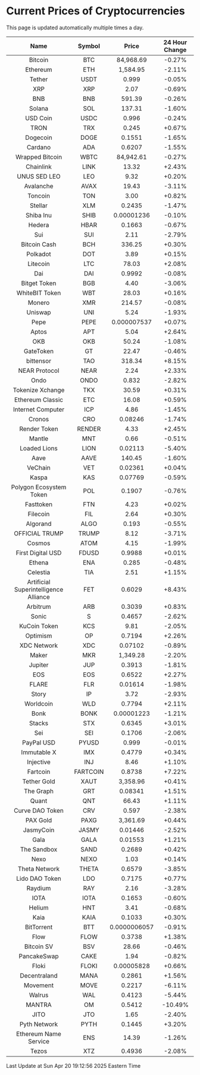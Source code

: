 # Current Prices of Cryptocurrencies
This page is updated automatically multiple times a day.

| Name | Symbol | Price | 24 Hour Change |
| :---: |:---:| :---: | :---: |
| Bitcoin | BTC | 84,968.69 | -0.27% |
| Ethereum | ETH | 1,584.95 | -2.11% |
| Tether | USDT | 0.999 | -0.05% |
| XRP | XRP | 2.07 | -0.69% |
| BNB | BNB | 591.39 | -0.26% |
| Solana | SOL | 137.31 | -1.60% |
| USD Coin | USDC | 0.996 | -0.24% |
| TRON | TRX | 0.245 | +0.67% |
| Dogecoin | DOGE | 0.1551 | -1.65% |
| Cardano | ADA | 0.6207 | -1.55% |
| Wrapped Bitcoin | WBTC | 84,942.61 | -0.27% |
| Chainlink | LINK | 13.32 | +2.43% |
| UNUS SED LEO | LEO | 9.32 | +0.20% |
| Avalanche | AVAX | 19.43 | -3.11% |
| Toncoin | TON | 3.00 | +0.82% |
| Stellar | XLM | 0.2435 | -1.47% |
| Shiba Inu | SHIB | 0.00001236 | -0.10% |
| Hedera | HBAR | 0.1663 | -0.67% |
| Sui | SUI | 2.11 | -2.79% |
| Bitcoin Cash | BCH | 336.25 | +0.30% |
| Polkadot | DOT | 3.89 | +0.15% |
| Litecoin | LTC | 78.03 | +2.08% |
| Dai | DAI | 0.9992 | -0.08% |
| Bitget Token | BGB | 4.40 | -3.06% |
| WhiteBIT Token | WBT | 28.03 | +0.16% |
| Monero | XMR | 214.57 | -0.08% |
| Uniswap | UNI | 5.24 | -1.93% |
| Pepe | PEPE | 0.000007537 | +0.07% |
| Aptos | APT | 5.04 | +2.64% |
| OKB | OKB | 50.24 | -1.08% |
| GateToken | GT | 22.47 | -0.46% |
| bittensor | TAO | 318.34 | +8.15% |
| NEAR Protocol | NEAR | 2.24 | +2.33% |
| Ondo | ONDO | 0.832 | -2.82% |
| Tokenize Xchange | TKX | 30.59 | +0.31% |
| Ethereum Classic | ETC | 16.08 | +0.59% |
| Internet Computer | ICP | 4.86 | -1.45% |
| Cronos | CRO | 0.08246 | -1.74% |
| Render Token | RENDER | 4.33 | +2.45% |
| Mantle | MNT | 0.66 | -0.51% |
| Loaded Lions | LION | 0.02113 | -5.40% |
| Aave | AAVE | 140.45 | -1.60% |
| VeChain | VET | 0.02361 | +0.04% |
| Kaspa | KAS | 0.07769 | -0.59% |
| Polygon Ecosystem Token | POL | 0.1907 | -0.76% |
| Fasttoken | FTN | 4.23 | +0.02% |
| Filecoin | FIL | 2.64 | +0.30% |
| Algorand | ALGO | 0.193 | -0.55% |
| OFFICIAL TRUMP | TRUMP | 8.12 | -3.71% |
| Cosmos | ATOM | 4.15 | -1.99% |
| First Digital USD | FDUSD | 0.9988 | +0.01% |
| Ethena | ENA | 0.285 | -0.48% |
| Celestia | TIA | 2.51 | +1.15% |
| Artificial Superintelligence Alliance | FET | 0.6029 | +8.43% |
| Arbitrum | ARB | 0.3039 | +0.83% |
| Sonic | S | 0.4657 | -2.62% |
| KuCoin Token | KCS | 9.81 | -2.05% |
| Optimism | OP | 0.7194 | +2.26% |
| XDC Network | XDC | 0.07102 | -0.89% |
| Maker | MKR | 1,349.28 | -2.20% |
| Jupiter | JUP | 0.3913 | -1.81% |
| EOS | EOS | 0.6522 | +2.27% |
| FLARE | FLR | 0.01614 | -1.98% |
| Story | IP | 3.72 | -2.93% |
| Worldcoin | WLD | 0.7794 | +2.11% |
| Bonk | BONK | 0.00001223 | -1.21% |
| Stacks | STX | 0.6345 | +3.01% |
| Sei | SEI | 0.1706 | -2.06% |
| PayPal USD | PYUSD | 0.999 | -0.01% |
| Immutable X | IMX | 0.4779 | +0.34% |
| Injective | INJ | 8.46 | +1.10% |
| Fartcoin | FARTCOIN | 0.8738 | +7.22% |
| Tether Gold | XAUT | 3,358.96 | +0.41% |
| The Graph | GRT | 0.08341 | +1.51% |
| Quant | QNT | 66.43 | +1.11% |
| Curve DAO Token | CRV | 0.597 | -2.38% |
| PAX Gold | PAXG | 3,361.69 | +0.44% |
| JasmyCoin | JASMY | 0.01446 | -2.52% |
| Gala | GALA | 0.01553 | +1.21% |
| The Sandbox | SAND | 0.2689 | +0.42% |
| Nexo | NEXO | 1.03 | +0.14% |
| Theta Network | THETA | 0.6579 | -3.85% |
| Lido DAO Token | LDO | 0.7175 | +0.77% |
| Raydium | RAY | 2.16 | -3.28% |
| IOTA | IOTA | 0.1653 | -0.60% |
| Helium | HNT | 3.41 | -0.68% |
| Kaia | KAIA | 0.1033 | +0.30% |
| BitTorrent | BTT | 0.0000006057 | -0.91% |
| Flow | FLOW | 0.3738 | +1.38% |
| Bitcoin SV | BSV | 28.66 | -0.46% |
| PancakeSwap | CAKE | 1.94 | -0.82% |
| Floki | FLOKI | 0.00005828 | +0.66% |
| Decentraland | MANA | 0.2861 | +1.56% |
| Movement | MOVE | 0.2217 | -6.11% |
| Walrus | WAL | 0.4123 | -5.44% |
| MANTRA | OM | 0.5412 | -10.49% |
| JITO | JTO | 1.65 | -2.40% |
| Pyth Network | PYTH | 0.1445 | +3.20% |
| Ethereum Name Service | ENS | 14.39 | -1.26% |
| Tezos | XTZ | 0.4936 | -2.08% |

Last Update at Sun Apr 20 19:12:56 2025 Eastern Time